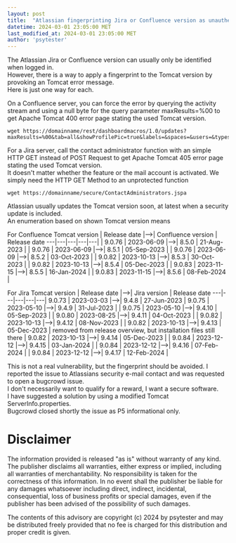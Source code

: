 ```yaml
---
layout: post
title:  "Atlassian fingerprinting Jira or Confluence version as unauthenticated user"
datetime: 2024-03-01 23:05:00 MET
last_modified_at: 2024-03-01 23:05:00 MET
author: 'psytester'
---
```


The Atlassian Jira or Confluence version can usually only be identified when logged in.<br>
However, there is a way to apply a fingerprint to the Tomcat version by provoking an Tomcat error message.<br>
Here is just one way for each.

On a Confluence server, you can force the error by querying the activity stream and using a null byte for the query parameter maxResults=%00 to get Apache Tomcat 400 error page stating the used Tomcat version.<br>
```
wget https://domainname/rest/dashboardmacros/1.0/updates?maxResults=%00&tab=all&showProfilePic=true&labels=&spaces=&users=&types=&category=&spaceKey=
```

For a Jira server, call the contact administrator function with an simple HTTP GET instead of POST Request to get Apache Tomcat 405 error page stating the used Tomcat version.<br>
It doesn't matter whether the feature or the mail account is activated. We simply need the HTTP GET Method to an unprotected function<br>
```
wget https://domainname/secure/ContactAdministrators.jspa
```

Atlassian usually updates the Tomcat version soon, at latest when a security update is included.<br>
An enumeration based on shown Tomcat version means

For Confluence
Tomcat version | Release date |-->| Confluence version | Release date
---|---|---|---|---|
| 9.0.76 | 2023-06-09 |-->| 8.5.0 | 21-Aug-2023 |
| 9.0.76 | 2023-06-09 |-->| 8.5.1 | 05-Sep-2023 |
| 9.0.76 | 2023-06-09 |-->| 8.5.2 | 03-Oct-2023 |
| 9.0.82 | 2023-10-13 |-->| 8.5.3 | 30-Oct-2023 |
| 9.0.82 | 2023-10-13 |-->| 8.5.4 | 05-Dec-2023 |
| 9.0.83 | 2023-11-15 |-->| 8.5.5 | 16-Jan-2024 |
| 9.0.83 | 2023-11-15 |-->| 8.5.6 | 08-Feb-2024 |

For Jira
Tomcat version | Release date |-->| Jira version | Release date
---|---|---|---|---|
9.0.73 | 2023-03-03 |-->| 9.4.8 | 27-Jun-2023
| 9.0.75 | 2023-05-10 |-->| 9.4.9 | 31-Jul-2023 |
| 9.0.75 | 2023-05-10 |-->| 9.4.10 | 05-Sep-2023 |
| 9.0.80 | 2023-08-25 |-->| 9.4.11 | 04-Oct-2023 |
| 9.0.82 | 2023-10-13 |-->| 9.4.12 | 08-Nov-2023 |
| 9.0.82 | 2023-10-13 |-->| 9.4.13 | 05-Dec-2023 | removed from release overview, but installation files still there
| 9.0.82 | 2023-10-13 |-->| 9.4.14 | 05-Dec-2023 |
| 9.0.84 | 2023-12-12 |-->| 9.4.15 | 03-Jan-2024 |
| 9.0.84 | 2023-12-12 |-->| 9.4.16 | 07-Feb-2024 |
| 9.0.84 | 2023-12-12 |-->| 9.4.17 | 12-Feb-2024 |


This is not a real vulnerability, but the fingerprint should be avoided. I reported the issue to Atlassians security e-mail contact and was requested to open a bugcrowd issue.<br>
I don't necessarily want to qualify for a reward, I want a secure software.<br>
I have suggested a solution by using a modified Tomcat ServerInfo.properties.<br>
Bugcrowd closed shortly the issue as P5 informational only.<br>



# Disclaimer

The information provided is released "as is" without warranty of any kind. The publisher disclaims all warranties, either express or implied, including all warranties of merchantability. No responsibility is taken for the correctness of this information.
In no event shall the publisher be liable for any damages whatsoever including direct, indirect, incidental, consequential, loss of business profits or special damages, even if the publisher has been advised of the possibility of such damages.

The contents of this advisory are copyright (c) 2024 by psytester and may be distributed freely provided that no fee is charged for this distribution and proper credit is given.
